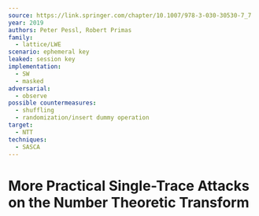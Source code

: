 ```yaml
---
source: https://link.springer.com/chapter/10.1007/978-3-030-30530-7_7
year: 2019
authors: Peter Pessl, Robert Primas
family:
  - lattice/LWE
scenario: ephemeral key
leaked: session key
implementation:
  - SW
  - masked
adversarial:
  - observe
possible countermeasures:
  - shuffling
  - randomization/insert dummy operation
target:
  - NTT
techniques:
  - SASCA
---
```

# More Practical Single-Trace Attacks on the Number Theoretic Transform

